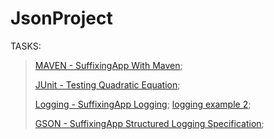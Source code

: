 # JsonProject
   
   TASKS:
   
> [MAVEN - SuffixingApp With Maven](https://github.com/lipik75/JsonProject/tree/master/src/main/java/superheroes);
>
> [JUnit - Testing Quadratic Equation](https://github.com/lipik75/JsonProject/tree/master/src/main/java/junit);
> 
> [Logging - SuffixingApp Logging](https://github.com/lipik75/JsonProject/blob/master/src/main/java/superheroes/HeroesMain.java);
> [logging example 2](https://github.com/lipik75/JsonProject/tree/master/src/main/java/logging);
> 
> [GSON - SuffixingApp Structured Logging Specification](https://github.com/lipik75/JsonProject/tree/master/src/main/java/person);
